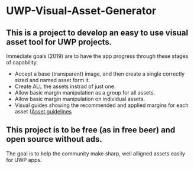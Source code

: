 # UWP-Visual-Asset-Generator

## This is a project to develop an easy to use visual asset tool for UWP projects.

Immediate goals (2019) are to have the app progress through these stages of capability:
- Accept a base (transparent) image, and then create a single correctly sized and named asset form it.
- Create ALL the assets instrad of just one.
- Allow basic margin manipulation as a group for all assets.
- Allow basic margin manipulation on individual assets.
- Visual guides showing the recommended and applied margins for each asset ([Asset guidelines](https://docs.microsoft.com/en-us/windows/uwp/design/style/app-icons-and-logos)


## This project is to be free (as in free beer) and open source without ads.

The goal is to help the community make sharp, well alligned assets easily for UWP apps.
